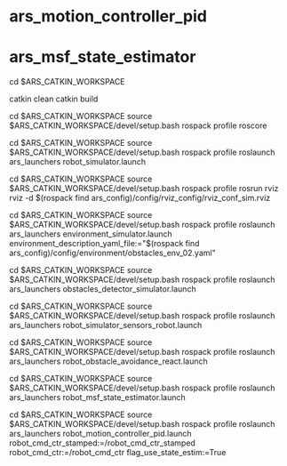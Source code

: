 # ars_motion_controller_pid

# ars_msf_state_estimator


cd $ARS_CATKIN_WORKSPACE

catkin clean
catkin build


cd $ARS_CATKIN_WORKSPACE
source $ARS_CATKIN_WORKSPACE/devel/setup.bash
rospack profile
roscore 

cd $ARS_CATKIN_WORKSPACE
source $ARS_CATKIN_WORKSPACE/devel/setup.bash
rospack profile
roslaunch ars_launchers robot_simulator.launch


cd $ARS_CATKIN_WORKSPACE
source $ARS_CATKIN_WORKSPACE/devel/setup.bash
rospack profile
rosrun rviz rviz -d $(rospack find ars_config)/config/rviz_config/rviz_conf_sim.rviz


cd $ARS_CATKIN_WORKSPACE
source $ARS_CATKIN_WORKSPACE/devel/setup.bash
rospack profile
roslaunch ars_launchers environment_simulator.launch environment_description_yaml_file:="$(rospack find ars_config)/config/environment/obstacles_env_02.yaml"

cd $ARS_CATKIN_WORKSPACE
source $ARS_CATKIN_WORKSPACE/devel/setup.bash
rospack profile
roslaunch ars_launchers obstacles_detector_simulator.launch

cd $ARS_CATKIN_WORKSPACE
source $ARS_CATKIN_WORKSPACE/devel/setup.bash
rospack profile
roslaunch ars_launchers robot_simulator_sensors_robot.launch


cd $ARS_CATKIN_WORKSPACE
source $ARS_CATKIN_WORKSPACE/devel/setup.bash
rospack profile
roslaunch ars_launchers robot_obstacle_avoidance_react.launch


cd $ARS_CATKIN_WORKSPACE
source $ARS_CATKIN_WORKSPACE/devel/setup.bash
rospack profile
roslaunch ars_launchers robot_msf_state_estimator.launch

cd $ARS_CATKIN_WORKSPACE
source $ARS_CATKIN_WORKSPACE/devel/setup.bash
rospack profile
roslaunch ars_launchers robot_motion_controller_pid.launch robot_cmd_ctr_stamped:=/robot_cmd_ctr_stamped robot_cmd_ctr:=/robot_cmd_ctr flag_use_state_estim:=True

